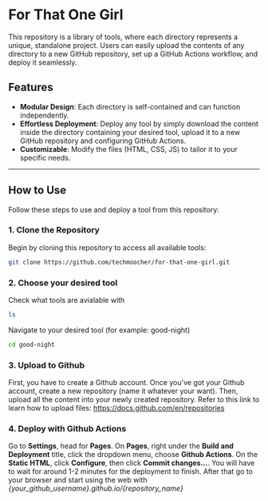 # For That One Girl

This repository is a library of tools, where each directory represents a unique, standalone project. Users can easily upload the contents of any directory to a new GitHub repository, set up a GitHub Actions workflow, and deploy it seamlessly.

## Features
- **Modular Design**: Each directory is self-contained and can function independently.
- **Effortless Deployment**: Deploy any tool by simply download the content inside the directory containing your desired tool, upload it to a new GitHub repository and configuring GitHub Actions.
- **Customizable**: Modify the files (HTML, CSS, JS) to tailor it to your specific needs.

---

## How to Use

Follow these steps to use and deploy a tool from this repository:

### 1. Clone the Repository
Begin by cloning this repository to access all available tools:
```bash
git clone https://github.com/techmoocher/for-that-one-girl.git
```

### 2. Choose your desired tool
Check what tools are avialable with
```bash
ls
```
Navigate to your desired tool (for example: good-night)
```bash
cd good-night
```

### 3. Upload to Github
First, you have to create a Github account. Once you've got your Github account, create a new repository (name it whatever your want). Then, upload all the content into your newly created repository.
Refer to this link to learn how to upload files: <a href="https://docs.github.com/en/repositories" target="_blank">https://docs.github.com/en/repositories</a>

### 4. Deploy with Github Actions
Go to <b>Settings</b>, head for <b>Pages</b>.
On <b>Pages</b>, right under the <b>Build and Deployment</b> title, click the dropdown menu, choose <b>Github Actions</b>. On the <b>Static HTML</b>, click <b>Configure</b>, then click <b>Commit changes...</b>. You will have to wait for around 1-2 minutes for the deployment to finish. After that go to your browser and start using the web with <i>{your_github_username}.github.io/{repository_name}</i>
